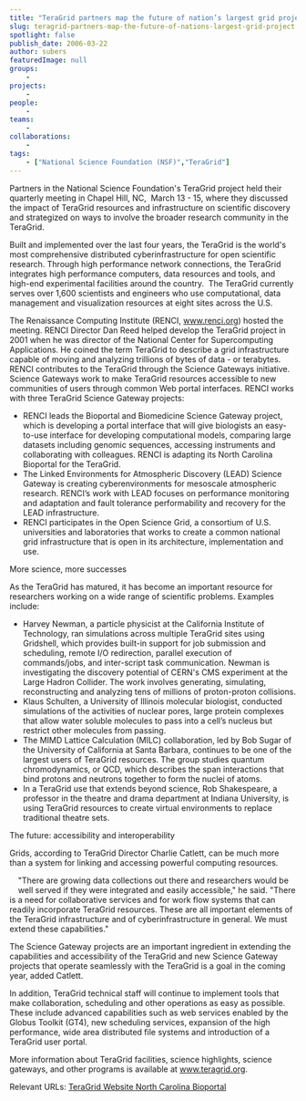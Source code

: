 ```yaml
---
title: "TeraGrid partners map the future of nation’s largest grid project"
slug: teragrid-partners-map-the-future-of-nations-largest-grid-project
spotlight: false
publish_date: 2006-03-22
author: subers
featuredImage: null
groups:
    - 
projects:
    - 
people:
    - 
teams: 
    - 
collaborations:
    - 
tags:
    - ["National Science Foundation (NSF)","TeraGrid"]
---
```

Partners in the National Science Foundation's TeraGrid project held their quarterly meeting in Chapel Hill, NC,  March 13 - 15, where they discussed the impact of TeraGrid resources and infrastructure on scientific discovery and strategized on ways to involve the broader research community in the TeraGrid.  <!--more-->

Built and implemented over the last four years, the TeraGrid is the world's most comprehensive distributed cyberinfrastructure for open scientific research. Through high performance network connections, the TeraGrid integrates high performance computers, data resources and tools, and high-end experimental facilities around the country.  The TeraGrid currently serves over 1,600 scientists and engineers who use computational, data management and visualization resources at eight sites across the U.S.

The Renaissance Computing Institute (RENCI, <a href="http://www.renci.org/">www.renci.org</a>) hosted the meeting. RENCI Director Dan Reed helped develop the TeraGrid project in 2001 when he was director of the National Center for Supercomputing Applications. He coined the term TeraGrid to describe a grid infrastructure capable of moving and analyzing trillions of bytes of data - or terabytes. RENCI contributes to the TeraGrid through the Science Gateways initiative. Science Gateways work to make TeraGrid resources accessible to new  communities of users through common Web portal interfaces. RENCI works with three TeraGrid Science Gateway projects:
<ul type="disc">
	<li>RENCI leads the Bioportal and Biomedicine Science Gateway project, which is developing a portal interface that will give biologists an easy-to-use interface for developing computational models, comparing large datasets including genomic sequences, accessing instruments and collaborating with colleagues. RENCI is adapting its North Carolina Bioportal for the TeraGrid.</li>
	<li>The Linked Environments for Atmospheric Discovery (LEAD) Science Gateway is creating cyberenvironments for mesoscale atmospheric research. RENCI’s work with LEAD focuses on performance monitoring and adaptation and fault tolerance performability and recovery for the LEAD infrastructure.</li>
	<li>RENCI participates in the Open Science Grid, a consortium of U.S. universities and laboratories that works to create a common national grid infrastructure that is open in its architecture, implementation and use.</li>
</ul>
<span class="head3">More science, more successes</span>

As the TeraGrid has matured, it has become an important resource for researchers working on a wide range of scientific problems. Examples include:
<ul type="disc">
	<li>Harvey Newman, a particle physicist at the California Institute of Technology, ran simulations across multiple TeraGrid sites using Gridshell, which provides built-in support for job submission and scheduling, remote I/O redirection, parallel execution of commands/jobs, and inter-script task communication. Newman is investigating the discovery potential of CERN's CMS experiment at the Large Hadron Collider. The work involves generating, simulating, reconstructing and analyzing tens of millions of proton-proton collisions.</li>
	<li>Klaus Schulten, a University of Illinois molecular biologist, conducted simulations of the activities of nuclear pores, large protein complexes that allow water soluble molecules to pass into a cell’s nucleus but restrict other molecules from passing.</li>
	<li>The MIMD Lattice Calculation (MILC) collaboration, led by Bob Sugar of the University of California at Santa Barbara, continues to be one of the largest users of TeraGrid resources. The group studies quantum chromodynamics, or QCD, which describes the span interactions that bind protons and neutrons together to form the nuclei of atoms.</li>
	<li>In a TeraGrid use that extends beyond science, Rob Shakespeare, a professor in the theatre and drama department at Indiana University, is using TeraGrid resources to create virtual environments to replace traditional theatre sets.</li>
</ul>
<span class="head3">The future: accessibility and interoperability</span>

Grids, according to TeraGrid Director Charlie Catlett, can be much more than a system for linking and accessing powerful computing resources.
<div style="float: left; padding-right: 15px; padding-bottom: 15px; padding-top: 10px;"></div>
"There are growing data collections out there and researchers would be well served if they were integrated and easily accessible," he said. "There is a need for collaborative services and for work flow systems that can readily incorporate TeraGrid resources. These are all important elements of the TeraGrid infrastructure and of cyberinfrastructure in general. We must extend these capabilities."

The Science Gateway projects are an important ingredient in extending the capabilities and accessibility of the TeraGrid and new Science Gateway projects that operate seamlessly with the TeraGrid is a goal in the coming year, added Catlett.

In addition, TeraGrid technical staff will continue to implement tools that make collaboration, scheduling and other operations as easy as possible. These include advanced capabilities such as web services enabled by the Globus Toolkit (GT4), new scheduling services, expansion of the high performance, wide area distributed file systems and introduction of a TeraGrid user portal.

More information about TeraGrid facilities, science highlights, science gateways, and other programs is available at <a href="http://www.teragrid.org/" target="_blank">www.teragrid.org</a>.

<span class="head3">Relevant URLs:</span>
<a href="http://www.teragrid.org/">TeraGrid Website </a>
<a href="http://www.ncbioportal.org/">North Carolina Bioportal </a>
